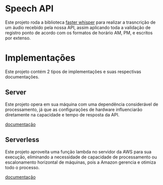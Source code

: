 # Speech API

Este projeto roda a biblioteca [faster whisper](https://github.com/SYSTRAN/faster-whisper) para realizar a trasncrição de um áudio recebido pela nossa API, assim aplicando toda a validação de registro ponto de acordo com os formatos de horário AM, PM, e escritos por extenso.

# Implementações

Este projeto contém 2 tipos de implementações e suas respectivas documentações.

## Server

Este projeto opera em sua máquina com uma dependência considerável de processamento, já que as configurações de hardware influenciarão diretamente na capacidade e tempo de resposta da API.

[documentação](https://github.com/ruk-encoding-paths/speech-api/tree/main/server)

## Serverless


Este projeto aproveita uma função lambda no servidor da AWS para sua execução, eliminando a necessidade de capacidade de processamento ou escalonamento horizontal de máquinas, pois a Amazon gerencia e otimiza todo o processo.

[documentação](https://github.com/ruk-encoding-paths/speech-api/tree/main/serverless)